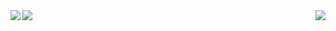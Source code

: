 <img align="left" src="https://github-readme-stats.vercel.app/api?username=LeeHyKu&amp;show_icons=true&amp;bg_color=30,e96443,904e95&amp;title_color=fff&amp;text_color=fff">
<img align="right" src="https://github-readme-stats.vercel.app/api/top-langs/?username=LeeHyKu&amp;bg_color=30,e96443,904e95&amp;title_color=fff&amp;text_color=fff">
<img align="left" src="https://github-readme-stats.vercel.app/api/wakatime?username=LeeHyKu&amp;layout=compact&amp;bg_color=30,e96443,904e95&amp;title_color=fff&amp;text_color=fff/912c341e-ef55-4491-9031-e06180c05f1f">
